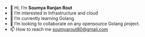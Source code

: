 - 👋 Hi, I’m **Soumya Ranjan Rout**
- 👀 I’m interested in Infrastructure and cloud
- 🌱 I’m currently learning Golang
- 💞️ I’m looking to collaborate on any opensource Golang project.
- 📫 How to reach me soumyarout80@gmail.com

<!---
soumyarout80/soumyarout80 is a ✨ special ✨ repository because its `README.md` (this file) appears on your GitHub profile.
You can click the Preview link to take a look at your changes.
--->
